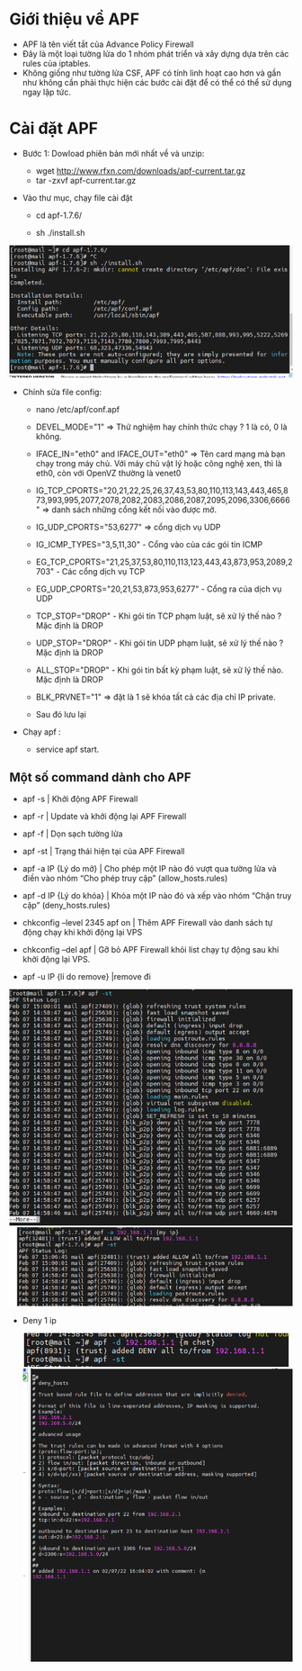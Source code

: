 # Giới thiệu về APF
- APF là tên viết tắt của Advance Policy Firewall
- Đây là một loại tường lửa do 1 nhóm phát triển và xây dựng dựa trên các rules của iptables.
- Không giống như tường lửa CSF, APF có tính linh hoạt cao hơn và gần như không cần phải thực hiện các bước cài đặt để có thể có thể sử dụng ngay lập tức.

# Cài đặt APF
- Bước 1: Dowload phiên bản mới nhất về và unzip:
    + wget http://www.rfxn.com/downloads/apf-current.tar.gz
    + tar -zxvf apf-current.tar.gz

- Vào thư mục, chạy file cài đặt
    + cd apf-1.7.6/

    + sh ./install.sh

<img src="image/1.PNG">

- Chỉnh sửa file config:

    + nano /etc/apf/conf.apf

    + DEVEL_MODE="1" => Thử nghiệm hay chính thức chạy ? 1 là có, 0 là không.
    + IFACE_IN="eth0" and IFACE_OUT="eth0" => Tên card mạng mà bạn chạy trong máy chủ. Với máy chủ vật lý hoặc công nghệ xen, thì là eth0, còn với OpenVZ thường là venet0
    + IG_TCP_CPORTS="20,21,22,25,26,37,43,53,80,110,113,143,443,465,873,993,995,2077,2078,2082,2083,2086,2087,2095,2096,3306,6666" => danh sách những cổng kết nối vào được mở.
    + IG_UDP_CPORTS="53,6277" => cổng dịch vụ UDP
    + IG_ICMP_TYPES="3,5,11,30" - Cổng vào của các gói tin ICMP

    + EG_TCP_CPORTS="21,25,37,53,80,110,113,123,443,43,873,953,2089,2703" - Các cổng dịch vụ TCP

    + EG_UDP_CPORTS="20,21,53,873,953,6277" - Cổng ra của dịch vụ UDP

    + TCP_STOP="DROP" - Khi gói tin TCP phạm luật, sẽ xử lý thế nào ? Mặc định là DROP

    + UDP_STOP="DROP" - Khi gói tin UDP phạm luật, sẽ xử lý thế nào ? Mặc định là DROP

    + ALL_STOP="DROP" - Khi gói tin bất kỳ phạm luật, sẽ xử lý thế nào. Mặc định là DROP
    + BLK_PRVNET="1" => đặt là 1 sẽ khóa tất cả các địa chỉ IP private.

    + Sau đó lưu lại

- Chạy apf : 
    + service apf start.

## Một số command dành cho APF

- apf -s | Khởi động APF Firewall
- apf -r | Update và khởi động lại APF Firewall
- apf -f | Dọn sạch tường lửa
- apf -st | Trạng thái hiện tại của APF Firewall
- apf -a IP {Lý do mở} | Cho phép một IP nào đó vượt qua tường lửa và điền vào nhóm “Cho phép truy cập” (allow_hosts.rules)
- apf -d IP {Lý do khóa} | Khóa một IP nào đó và xếp vào nhóm “Chặn truy cập” (deny_hosts.rules)

- chkconfig –level 2345 apf on | Thêm APF Firewall vào danh sách tự động chạy khi khởi động lại VPS
- chkconfig –del apf | Gỡ bỏ APF Firewall khỏi list chạy tự động sau khi khởi động lại VPS.
- apf -u IP {lí do remove} |remove đi
<img src="image/2.PNG">
<img src="image/3.PNG">


- Deny 1 ip

    <img src="image/4.PNG">
    <img src="image/5.PNG">